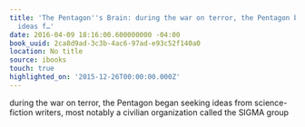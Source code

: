 ```yaml
---
title: 'The Pentagon''s Brain: during the war on terror, the Pentagon began seeking
  ideas f…'
date: 2016-04-09 18:16:00.600000000 -04:00
book_uuid: 2ca8d9ad-3c3b-4ac6-97ad-e93c52f140a0
location: No title
source: ibooks
touch: true
highlighted_on: '2015-12-26T00:00:00.000Z'
---
```


during the war on terror, the Pentagon began seeking ideas from science-fiction writers, most notably a civilian organization called the SIGMA group